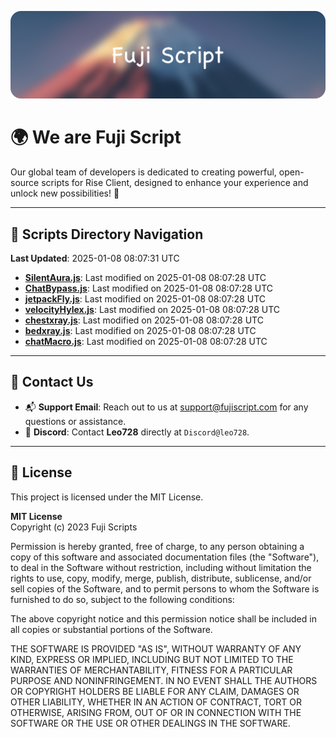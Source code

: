 ![Banner](.github/b.webp)

# 🌍 **We are Fuji Script**

Our global team of developers is dedicated to creating powerful, open-source scripts for Rise Client, designed to enhance your experience and unlock new possibilities! 🌟

---
<!-- SCRIPTS_NAVIGATION_START -->
## 📂 **Scripts Directory Navigation**

**Last Updated**: 2025-01-08 08:07:31 UTC

- **[SilentAura.js](scripts/SilentAura.js)**: Last modified on 2025-01-08 08:07:28 UTC
- **[ChatBypass.js](scripts/ChatBypass.js)**: Last modified on 2025-01-08 08:07:28 UTC
- **[jetpackFly.js](scripts/jetpackFly.js)**: Last modified on 2025-01-08 08:07:28 UTC
- **[velocityHylex.js](scripts/velocityHylex.js)**: Last modified on 2025-01-08 08:07:28 UTC
- **[chestxray.js](scripts/chestxray.js)**: Last modified on 2025-01-08 08:07:28 UTC
- **[bedxray.js](scripts/bedxray.js)**: Last modified on 2025-01-08 08:07:28 UTC
- **[chatMacro.js](scripts/chatMacro.js)**: Last modified on 2025-01-08 08:07:28 UTC

<!-- SCRIPTS_NAVIGATION_END -->

---

## 💬 **Contact Us**  
- 📬 **Support Email**: Reach out to us at [support@fujiscript.com](mailto:support@fujiscript.com) for any questions or assistance.  
- 💬 **Discord**: Contact **Leo728** directly at `Discord@leo728`.

---

## 📜 **License**

This project is licensed under the MIT License.  

**MIT License**  
Copyright (c) 2023 Fuji Scripts  

Permission is hereby granted, free of charge, to any person obtaining a copy of this software and associated documentation files (the "Software"), to deal in the Software without restriction, including without limitation the rights to use, copy, modify, merge, publish, distribute, sublicense, and/or sell copies of the Software, and to permit persons to whom the Software is furnished to do so, subject to the following conditions:  

The above copyright notice and this permission notice shall be included in all copies or substantial portions of the Software.  

THE SOFTWARE IS PROVIDED "AS IS", WITHOUT WARRANTY OF ANY KIND, EXPRESS OR IMPLIED, INCLUDING BUT NOT LIMITED TO THE WARRANTIES OF MERCHANTABILITY, FITNESS FOR A PARTICULAR PURPOSE AND NONINFRINGEMENT. IN NO EVENT SHALL THE AUTHORS OR COPYRIGHT HOLDERS BE LIABLE FOR ANY CLAIM, DAMAGES OR OTHER LIABILITY, WHETHER IN AN ACTION OF CONTRACT, TORT OR OTHERWISE, ARISING FROM, OUT OF OR IN CONNECTION WITH THE SOFTWARE OR THE USE OR OTHER DEALINGS IN THE SOFTWARE.  
